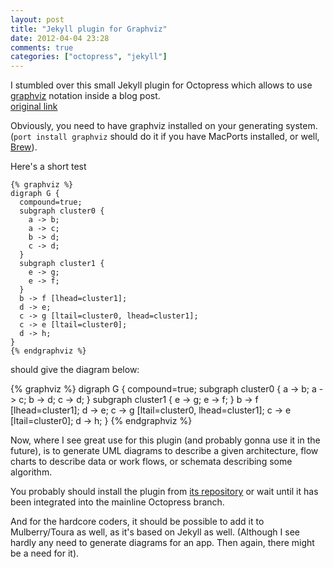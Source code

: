 ```yaml
---
layout: post
title: "Jekyll plugin for Graphviz"
date: 2012-04-04 23:28
comments: true
categories: ["octopress", "jekyll"]
---
```


I stumbled over this small Jekyll plugin for Octopress
which allows to use [graphviz](http://www.graphviz.org/) notation inside a blog post.  
[original link](http://dryman.github.com/blog/2012/04/04/jekyll-graphviz-plugin/)

Obviously, you need to have graphviz installed on your generating system.
(`port install graphviz` should do it if you have MacPorts installed, or well, [Brew](http://mxcl.github.com/homebrew/)).

Here's a short test

    {% graphviz %}
    digraph G {
      compound=true;
      subgraph cluster0 {
        a -> b;
        a -> c;
        b -> d;
        c -> d;
      }
      subgraph cluster1 {
        e -> g;
        e -> f;
      }
      b -> f [lhead=cluster1];
      d -> e;
      c -> g [ltail=cluster0, lhead=cluster1];
      c -> e [ltail=cluster0];
      d -> h;
    }
    {% endgraphviz %}

should give the diagram below:

{% graphviz %}
digraph G {
  compound=true;
  subgraph cluster0 {
  a -> b;
  a -> c;
  b -> d;
  c -> d;
  }
  subgraph cluster1 {
  e -> g;
  e -> f;
  }
  b -> f [lhead=cluster1];
  d -> e;
  c -> g [ltail=cluster0, lhead=cluster1];
  c -> e [ltail=cluster0];
  d -> h;
}
{% endgraphviz %}

Now, where I see great use for this plugin (and probably gonna use it in the future), is to generate UML diagrams to describe a given architecture, flow charts to describe data or work flows, or schemata describing some algorithm.

You probably should install the plugin from
[its repository](https://github.com/dryman/dryman.github.com/blob/src/plugins/graphviz_block.rb)
or wait until it has been integrated into the mainline Octopress branch.


And for the hardcore coders, it should be possible to add it to Mulberry/Toura as well, as it's based on Jekyll as well.
(Although I see hardly any need to generate diagrams for an app. Then again, there might be a need for it).

